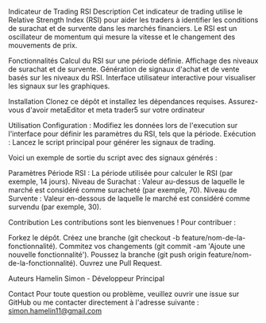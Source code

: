Indicateur de Trading RSI
Description
Cet indicateur de trading utilise le Relative Strength Index (RSI) pour aider les traders à identifier les conditions de surachat et de survente dans les marchés financiers. Le RSI est un oscillateur de momentum qui mesure la vitesse et le changement des mouvements de prix.

Fonctionnalités
Calcul du RSI sur une période définie.
Affichage des niveaux de surachat et de survente.
Génération de signaux d'achat et de vente basés sur les niveaux du RSI.
Interface utilisateur interactive pour visualiser les signaux sur les graphiques.

Installation
Clonez ce dépôt et installez les dépendances requises. Assurez-vous d'avoir metaEditor et meta trader5 sur votre ordinateur


Utilisation
Configuration : Modifiez les données lors de l'execution sur l'interface pour définir les paramètres du RSI, tels que la période.
Exécution : Lancez le script principal pour générer les signaux de trading.

Voici un exemple de sortie du script avec des signaux générés :


Paramètres
Période RSI : La période utilisée pour calculer le RSI (par exemple, 14 jours).
Niveau de Surachat : Valeur au-dessus de laquelle le marché est considéré comme suracheté (par exemple, 70).
Niveau de Survente : Valeur en-dessous de laquelle le marché est considéré comme survendu (par exemple, 30).


Contribution
Les contributions sont les bienvenues ! Pour contribuer :

Forkez le dépôt.
Créez une branche (git checkout -b feature/nom-de-la-fonctionnalité).
Commitez vos changements (git commit -am 'Ajoute une nouvelle fonctionnalité').
Poussez la branche (git push origin feature/nom-de-la-fonctionnalité).
Ouvrez une Pull Request.


Auteurs
Hamelin Simon - Développeur Principal 

Contact
Pour toute question ou problème, veuillez ouvrir une issue sur GitHub ou me contacter directement à l'adresse suivante : simon.hamelin11@gmail.com
